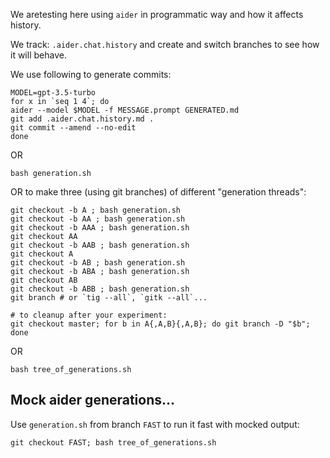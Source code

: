 We aretesting here using `aider` in programmatic way and how it affects history.

We track: `.aider.chat.history` and create and switch branches to see how it will behave.

We use following to generate commits:

```
MODEL=gpt-3.5-turbo
for x in `seq 1 4`; do
aider --model $MODEL -f MESSAGE.prompt GENERATED.md
git add .aider.chat.history.md .
git commit --amend --no-edit
done
```

OR

```
bash generation.sh
```

OR to make three (using git branches) of different "generation threads":

```
git checkout -b A ; bash generation.sh
git checkout -b AA ; bash generation.sh
git checkout -b AAA ; bash generation.sh
git checkout AA
git checkout -b AAB ; bash generation.sh
git checkout A
git checkout -b AB ; bash generation.sh
git checkout -b ABA ; bash generation.sh
git checkout AB
git checkout -b ABB ; bash generation.sh
git branch # or `tig --all`, `gitk --all`...
```

```
# to cleanup after your experiment:
git checkout master; for b in A{,A,B}{,A,B}; do git branch -D "$b"; done
```

OR

```
bash tree_of_generations.sh
```

## Mock aider generations...

Use `generation.sh` from branch `FAST` to run it fast with mocked output:

```
git checkout FAST; bash tree_of_generations.sh
```
